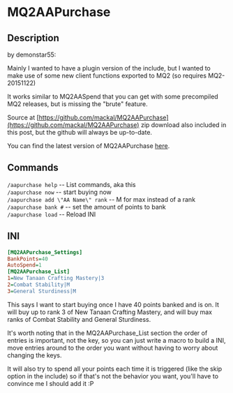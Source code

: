 # MQ2AAPurchase

## Description

by demonstar55:

Mainly I wanted to have a plugin version of the include, but I wanted to make use of some new client functions exported to MQ2 (so requires MQ2-20151122)

It works similar to MQ2AASpend that you can get with some precompiled MQ2 releases, but is missing the "brute" feature.

Source at [https://github.com/mackal/MQ2AAPurchase](https://github.com/mackal/MQ2AAPurchase) zip download also included in this post, but the github will always be up-to-date.

You can find the latest version of MQ2AAPurchase [here](https://macroquest2.com/phpBB3/viewtopic.php?f=50&t=19869).

## Commands

`/aapurchase help` -- List commands, aka this<br>
`/aapurchase now` -- start buying now<br>
`/aapurchase add \"AA Name\" rank` -- M for max instead of a rank<br>
`/aapurchase bank #` -- set the amount of points to bank<br>
`/aapurchase load` -- Reload INI<br>

## INI

```ini
[MQ2AAPurchase_Settings]
BankPoints=40
AutoSpend=1
[MQ2AAPurchase_List]
1=New Tanaan Crafting Mastery|3
2=Combat Stability|M
3=General Sturdiness|M
```


This says I want to start buying once I have 40 points banked and is on. It will buy up to rank 3 of New Tanaan Crafting Mastery, and will buy max ranks of Combat Stability and General Sturdiness.

It's worth noting that in the MQ2AAPurchase\_List section the order of entries is important, not the key, so you can just write a macro to build a INI, move entries around to the order you want without having to worry about changing the keys.

It will also try to spend all your points each time it is triggered (like the skip option in the include) so if that's not the behavior you want, you'll have to convince me I should add it :P
